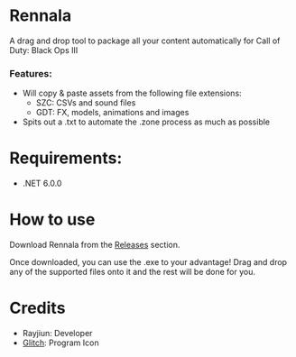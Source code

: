 # Rennala
A drag and drop tool to package all your content automatically for Call of Duty: Black Ops III

### Features: 
- Will copy & paste assets from the following file extensions:
    - SZC: CSVs and sound files
    - GDT: FX, models, animations and images
- Spits out a .txt to automate the .zone process as much as possible

# Requirements:
- .NET 6.0.0

# How to use
Download Rennala from the [Releases](https://github.com/Rayjiun/Rennala/releases) section.

Once downloaded, you can use the .exe to your advantage! Drag and drop any of the supported files onto it and the rest will be done for you.

# Credits
- Rayjiun: Developer
- [Glitch](https://twitter.com/Glitchalodon): Program Icon
